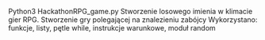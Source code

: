 Python3
HackathonRPG_game.py
Stworzenie losowego imienia w klimacie gier RPG. Stworzenie gry polegającej na znalezieniu zabójcy
Wykorzystano: funkcje, listy, pętle while, instrukcje warunkowe, moduł random
